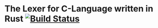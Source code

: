 # The Lexer for C-Language written in Rust [![Build Status](https://travis-ci.org/sbwtw/MyParser.svg?branch=master)](https://travis-ci.org/sbwtw/MyParser)
